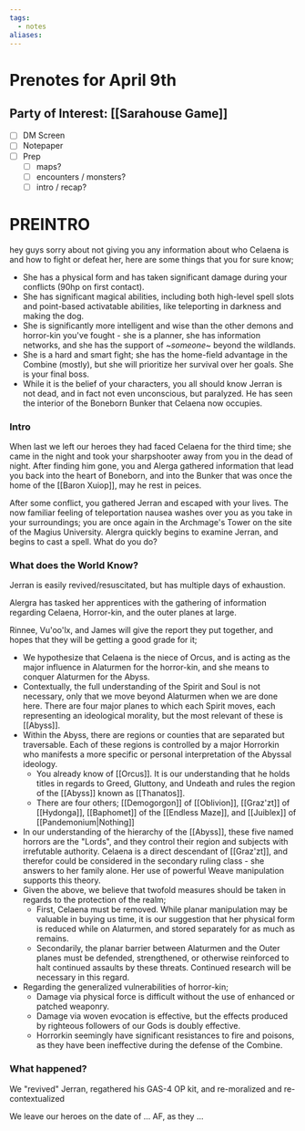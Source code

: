 ```yaml
---
tags:
  - notes
aliases:
---
```


# Prenotes for April 9th
## Party of Interest: [[Sarahouse Game]]
- [ ] DM Screen
- [ ] Notepaper
- [ ] Prep
	- [ ] maps?
	- [ ] encounters / monsters?
	- [ ] intro / recap?

# PREINTRO
hey guys sorry about not giving you any information about who Celaena is and how to fight or defeat her, here are some things that you for sure know;
- She has a physical form and has taken significant damage during your conflicts (90hp on first contact).
- She has significant magical abilities, including both high-level spell slots and point-based activatable abilities, like teleporting in darkness and making the dog.
- She is significantly more intelligent and wise than the other demons and horror-kin you've fought - she is a planner, she has information networks, and she has the support of *~someone~* beyond the wildlands. 
- She is a hard and smart fight; she has the home-field advantage in the Combine (mostly), but she will prioritize her survival over her goals. She is your final boss.
- While it is the belief of your characters, you all should know Jerran is not dead, and in fact not even unconscious, but paralyzed. He has seen the interior of the Boneborn Bunker that Celaena now occupies.

### Intro
When last we left our heroes they had faced Celaena for the third time; she came in the night and took your sharpshooter away from you in the dead of night. After finding him gone, you and Alerga gathered information that lead you back into the heart of Boneborn, and into the Bunker that was once the home of the [[Baron Xuiop]], may he rest in peices.

After some conflict, you gathered Jerran and escaped with your lives. The now familiar feeling of teleportation nausea washes over you as you take in your surroundings; you are once again in the Archmage's Tower on the site of the Magius University. Alergra quickly begins to examine Jerran, and begins to cast a spell. What do you do?

### What does the World Know?
Jerran is easily revived/resuscitated, but has multiple days of exhaustion.

Alergra has tasked her apprentices with the gathering of information regarding Celaena, Horror-kin, and the outer planes at large.

Rinnee, Vu'oo'lx, and James will give the report they put together, and hopes that they will be getting a good grade for it;
- We hypothesize that Celaena is the niece of Orcus, and is acting as the major influence in Alaturmen for the horror-kin, and she means to conquer Alaturmen for the Abyss.
- Contextually, the full understanding of the Spirit and Soul is not necessary, only that we move beyond Alaturmen when we are done here. There are four major planes to which each Spirit moves, each representing an ideological morality, but the most relevant of these is [[Abyss]]. 
- Within the Abyss, there are regions or counties that are separated but traversable. Each of these regions is controlled by a major Horrorkin who manifests a more specific or personal interpretation of the Abyssal ideology.
	- You already know of [[Orcus]]. It is our understanding that he holds titles in regards to Greed, Gluttony, and Undeath and rules the region of the [[Abyss]] known as [[Thanatos]].
	- There are four others; [[Demogorgon]] of [[Oblivion]], [[Graz'zt]] of [[Hydonga]], [[Baphomet]] of the [[Endless Maze]], and [[Juiblex]] of [[Pandemonium|Nothing]]
- In our understanding of the hierarchy of the [[Abyss]], these five named horrors are the "Lords", and they control their region and subjects with irrefutable authority. Celaena is a direct descendant of [[Graz'zt]], and therefor could be considered in the secondary ruling class - she answers to her family alone. Her use of powerful Weave manipulation supports this theory.
- Given the above, we believe that twofold measures should be taken in regards to the protection of the realm;
	- First, Celaena must be removed. While planar manipulation may be valuable in buying us time, it is our suggestion that her physical form is reduced while on Alaturmen, and stored separately for as much as remains.
	- Secondarily, the planar barrier between Alaturmen and the Outer planes must be defended, strengthened, or otherwise reinforced to halt continued assaults by these threats. Continued research will be necessary in this regard.
- Regarding the generalized vulnerabilities of horror-kin; 
	- Damage via physical force is difficult without the use of enhanced or patched weaponry.
	- Damage via woven evocation is effective, but the effects produced by righteous followers of our Gods is doubly effective.
	- Horrorkin seemingly have significant resistances to fire and poisons, as they have been ineffective during the defense of the Combine.

### What happened?

We "revived" Jerran, regathered his GAS-4 OP kit, and re-moralized and re-contextualized

We leave our heroes on the date of ... AF, as they ...